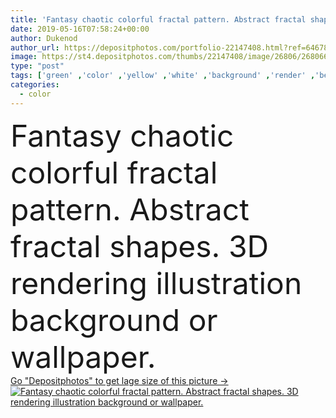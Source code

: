 ```yaml
---
title: 'Fantasy chaotic colorful fractal pattern. Abstract fractal shapes. 3D rendering illustration background or wallpaper'
date: 2019-05-16T07:58:24+00:00
author: Dukenod
author_url: https://depositphotos.com/portfolio-22147408.html?ref=64678756
image: https://st4.depositphotos.com/thumbs/22147408/image/26806/268066294/api_thumb_450.jpg?forcejpeg=true
type: "post"
tags: ['green' ,'color' ,'yellow' ,'white' ,'background' ,'render' ,'beautiful' ,'elegance' ,'abstract' ,'energy' ,'light' ,'pattern' ,'power' ,'technology' ,'wave' ,'3d' ,'fractal' ,'ornament' ,'fantasy' ,'concept' ,'smooth' ,'Chaos' ,'futuristic' ,'lines' ,'digital' ,'flame' ,'glow' ,'grey' ,'template' ,'science' ,'detailed' ,'composition' ,'universe' ,'random' ,'particle' ,'physics' ,'curves' ,'nebula' ,'psychedelic' ,'sci fi' ,'Loop' ,'neon' ,'cybernetic' ,'flux' ,'recursive' ,'quant' ,'chartreuse' ,'lightyellow' ,'darkolivegreen' ,'darkseagreen' ]
categories: 
  - color
---
```

<div aling="center">
            <font size="60"> Fantasy chaotic colorful fractal pattern. Abstract fractal shapes. 3D rendering illustration background or wallpaper.</font>   
</div>
<div>
    <a href='https://st4.depositphotos.com/thumbs/22147408/image/26806/268066294/api_thumb_450.jpg?forcejpeg=true?ref=64678756' target=_blank > Go "Depositphotos" to get lage size of this picture ->
        <img href='https://st4.depositphotos.com/thumbs/22147408/image/26806/268066294/api_thumb_450.jpg?forcejpeg=true?ref=64678756' src='https://st4.depositphotos.com/22147408/26806/i/950/depositphotos_268066294-stock-photo-fantasy-chaotic-colorful-fractal-pattern.jpg?forcejpeg=true' alt='Fantasy chaotic colorful fractal pattern. Abstract fractal shapes. 3D rendering illustration background or wallpaper.' >
    </a>
</div>
